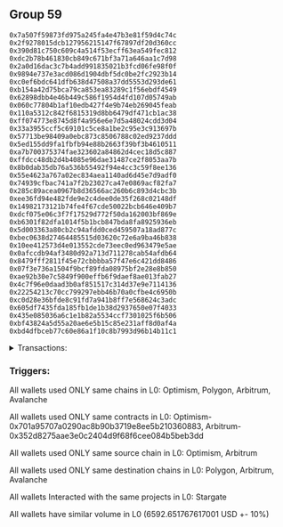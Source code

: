 ## Group 59

```0xbc02a8066e13161bea528b2f3bf452a668367778
0x7a507f59873fd975a245fa4e47b3e81f59d4c74c
0x2f9278015dcb127956215147f67897df20d360cc
0x390d81c750c609c4a514f53ecff63ea549fec812
0xdc2b78b461830cb849c671bf3a71a646aa1c7d98
0x2a0d16dac3c7b4add991835021b3fcd06fe98f0f
0x9894e737e3acd086d1904dbf5dc0be2fc2923b14
0xc0ef6bdc641dfb638d47508a37dd5553d293de61
0xb154a42d75bca79ca853ea83289c1f56ebdf4549
0x62898dbb4e46b449c586f1954d4fd107d05749ab
0x060c77804b1af10edb427f4e9b74eb269045feab
0x110a5312c842f6815319d8bb6479df471cb1ac38
0xff074773e8745d8f4a956e6e7d5a48024cdd3d04
0x33a3955ccf5c69101c5ce8a1be2c95e3c913697b
0x57713be98409a0ebc873c8506788c02ed9237ddd
0x5ed155dd9fa1fbfb94e88b2663f39bf3b4610511
0xa7b700375374fae323602a84862d4cec18d5c887
0xffdcc48db2d4b4085e96dae31487ce2f8053aa7b
0x8b0dab35db76a536b55492f94e4cc3c59f8ee136
0x55e4623a767a02ec834aea1140ad6d45e7d9adf0
0x74939cfbac741a7f2b23027ca47e0869acf82fa7
0x285c89acea0967b8d36566ac260b6c893d4cbc3b
0xee36fd94e482fde9e2c4dee0de35f268c02148df
0x14982173121b74fe4f67cde50022bcb646e409b7
0xdcf075e06c3f7f17529d772f50da162003bf869e
0xb6301f82dfa1014f5b1bcb847bda8fa8925936eb
0x5d003363a80cb2c94afdd0ced459507a18ad877c
0xbec0638d27464485515d03620c72e6a9ba46b838
0x10ee412573d4e013552cde73eec0ed963479e5ae
0x0afccdb94af3480d92a713d711278cab54afdb64
0x8479fff2811f45e72cbbbba57f47e6c421dd8486
0x07f3e736a1504f9bcf89fda08975bf2e28e8b850
0xae92b30e7c5849f900effb6f9daef8ae013fab27
0x4c7f96e0daad3b0af851517c314d37e9e7114136
0x22254213c70cc799297ebb46b70a0cfbe4c6950b
0xc0d28e36bfde8c91fd7a941b8ff7e568624c3adc
0x605df7435fda185fb1de1b38d2937650e07f4033
0x435e085036a6c1e1b82a5534ccf7301025f6b506
0xbf43824a5d55a20ae6e5b15c85e231aff8d0af4a
0xbd4dfbceb77c60e86a1f10c8b7993d96b14b11c1
```
<details>
<summary>Transactions:</summary>

Hashes: 

Wallet: 0xbc02a8066e13161bea528b2f3bf452a668367778

       Hash: 0x027e559539470471992791b73b5f591520ded616846a60082b9743e88ff04396
         - source chain: Optimism
         - destination chain: Polygon
         - project: Stargate
         - contract: 0x701a95707a0290ac8b90b3719e8ee5b210360883
         - value USD: 2659.453085604
       Hash: 0xd5da80d0709ae37c0c57249cc3133e983d8c69e879be531997df137fe9e35854
         - source chain: Optimism
         - destination chain: Arbitrum
         - project: Stargate
         - contract: 0x701a95707a0290ac8b90b3719e8ee5b210360883
         - value USD: 998.269788162
       Hash: 0x568a5c0ebde00a879bb3b3a3143715268f821ef071f84b16c712150b696cbb54
         - source chain: Optimism
         - destination chain: Avalanche
         - project: Stargate
         - contract: 0x701a95707a0290ac8b90b3719e8ee5b210360883
         - value USD: 1033.999884647
       Hash: 0xd64516dcd9b701f72cb14551456e39b814ff0dc0fa0f183bb5ce3084579c03dc
         - source chain: Arbitrum
         - destination chain: Avalanche
         - project: Stargate
         - contract: 0x352d8275aae3e0c2404d9f68f6cee084b5beb3dd
         - value USD: 975.428028259
       Hash: 0x443205dc62978e04e28b8ecdda69b9fe6badb728f833a0693ed0cf88c5da2b15
         - source chain: Arbitrum
         - destination chain: Polygon
         - project: Stargate
         - contract: 0x352d8275aae3e0c2404d9f68f6cee084b5beb3dd
         - value USD: 925.500980945
Wallet: 0x7a507f59873fd975a245fa4e47b3e81f59d4c74c

       Hash:0xc77390893c0767b744f614f35061f1d59ed0159ecd78bb32e182378c40f6ddfe
         - source chain: Optimism
         - destination chain: Polygon
         - project: Stargate
         - contract: 0x701a95707a0290ac8b90b3719e8ee5b210360883
         - value USD: 2576.501335847
       Hash:0x4bf374248eab9dfb7f20736ab1deda52ba76bfc1e966a860112d5426c5c95f6a
         - source chain: Optimism
         - destination chain: Arbitrum
         - project: Stargate
         - contract: 0x701a95707a0290ac8b90b3719e8ee5b210360883
         - value USD: 1077.212043682
       Hash:0xca4643bf33a271f2945903a97e98abe7ef06bd0e264addce9fb696cac3f064d3
         - source chain: Optimism
         - destination chain: Avalanche
         - project: Stargate
         - contract: 0x701a95707a0290ac8b90b3719e8ee5b210360883
         - value USD: 1034.112952785
       Hash:0xc53777ccbbacc610cd353f3e7c89a02c459a2df8348522513c0f967a1853bc1c
         - source chain: Arbitrum
         - destination chain: Avalanche
         - project: Stargate
         - contract: 0x352d8275aae3e0c2404d9f68f6cee084b5beb3dd
         - value USD: 973.420110504
       Hash:0x9fdd6c6859bda2fe9c30d349eb9f7a7e12ea9ff3b06a9a7fe5cb53dcb810660b
         - source chain: Arbitrum
         - destination chain: Polygon
         - project: Stargate
         - contract: 0x352d8275aae3e0c2404d9f68f6cee084b5beb3dd
         - value USD: 924.501519843
Wallet: 0x2f9278015dcb127956215147f67897df20d360cc

       Hash:0xbd64c4a79d693aaf139d18e1346cbf79fd78b8af59e74bfcfa90312a719bb7b5
         - source chain: Optimism
         - destination chain: Polygon
         - project: Stargate
         - contract: 0x701a95707a0290ac8b90b3719e8ee5b210360883
         - value USD: 2575.457572346
       Hash:0xd22aedd2a2539947ae14f68615d1fa443f7823f8ff630e1f98b16a5a3cdf1f34
         - source chain: Optimism
         - destination chain: Arbitrum
         - project: Stargate
         - contract: 0x701a95707a0290ac8b90b3719e8ee5b210360883
         - value USD: 1076.212774625
       Hash:0xc2d022b2eba25d52dbdf100200aff0a746a994c004473dbe16ead3d6a9caa559
         - source chain: Optimism
         - destination chain: Avalanche
         - project: Stargate
         - contract: 0x701a95707a0290ac8b90b3719e8ee5b210360883
         - value USD: 1033.109010111
       Hash:0x6521cc0ec4ee2ae0c2f52f5d0cc4b9466ef42e723ec56c031ec2023b4549f84d
         - source chain: Arbitrum
         - destination chain: Avalanche
         - project: Stargate
         - contract: 0x352d8275aae3e0c2404d9f68f6cee084b5beb3dd
         - value USD: 973.415947249
       Hash:0xdc98b779b9ec7b74248432f191b6a25603f0de5ce0ced1df34e8224bd0b956e8
         - source chain: Arbitrum
         - destination chain: Polygon
         - project: Stargate
         - contract: 0x352d8275aae3e0c2404d9f68f6cee084b5beb3dd
         - value USD: 923.50205874
Wallet: 0x390d81c750c609c4a514f53ecff63ea549fec812

       Hash:0x70ca3324ca65322f24dd17657499f3305bbaf50e13fdc459892c996208517b80
         - source chain: Optimism
         - destination chain: Polygon
         - project: Stargate
         - contract: 0x701a95707a0290ac8b90b3719e8ee5b210360883
         - value USD: 2573.271728509
       Hash:0x4d74931cfcdb5650dc987817624c34ca56201456169acf1855155ce5c9aa778c
         - source chain: Optimism
         - destination chain: Arbitrum
         - project: Stargate
         - contract: 0x701a95707a0290ac8b90b3719e8ee5b210360883
         - value USD: 1075.213505568
       Hash:0xbce801b6532c0466b676262862e74bfcbb30b72c71066ac19f9e932f71e1ccb9
         - source chain: Optimism
         - destination chain: Avalanche
         - project: Stargate
         - contract: 0x701a95707a0290ac8b90b3719e8ee5b210360883
         - value USD: 1031.10589499
       Hash:0x4ea466f56a4911606391f1893f623533cab1f7e3d225df612fa9d9db74a785ff
         - source chain: Arbitrum
         - destination chain: Avalanche
         - project: Stargate
         - contract: 0x352d8275aae3e0c2404d9f68f6cee084b5beb3dd
         - value USD: 972.414976055
       Hash:0x4291ae53edc287f48fec42950a0772f6d2a677498f93543aa91c9167722e0980
         - source chain: Arbitrum
         - destination chain: Polygon
         - project: Stargate
         - contract: 0x352d8275aae3e0c2404d9f68f6cee084b5beb3dd
         - value USD: 922.502597637
Wallet: 0xdc2b78b461830cb849c671bf3a71a646aa1c7d98

       Hash:0x562240ade84bc0ea585db602d693e1d83cee490447cfa05945df91b6c46b6d7b
         - source chain: Optimism
         - destination chain: Polygon
         - project: Stargate
         - contract: 0x701a95707a0290ac8b90b3719e8ee5b210360883
         - value USD: 2571.197816763
       Hash:0x50284ab22e616712a55893d757275fec45b253cca927520b5d97a6f9a13288f1
         - source chain: Optimism
         - destination chain: Arbitrum
         - project: Stargate
         - contract: 0x701a95707a0290ac8b90b3719e8ee5b210360883
         - value USD: 1075.213505568
       Hash:0x9bf12ba2a0600453b7b3fa58502b5b43c4f5232132d0c3ea0130783cd335a852
         - source chain: Optimism
         - destination chain: Avalanche
         - project: Stargate
         - contract: 0x701a95707a0290ac8b90b3719e8ee5b210360883
         - value USD: 1031.097663599
       Hash:0x5542a89759e185c0480f885fd7d3fb747cc529da2ebf1a97b01d78df37af98fd
         - source chain: Arbitrum
         - destination chain: Avalanche
         - project: Stargate
         - contract: 0x352d8275aae3e0c2404d9f68f6cee084b5beb3dd
         - value USD: 971.405711353
       Hash:0x026382854ec86ed26bd37d5a53df9aec581e5f0232c186c311d69c98837c42ad
         - source chain: Arbitrum
         - destination chain: Polygon
         - project: Stargate
         - contract: 0x352d8275aae3e0c2404d9f68f6cee084b5beb3dd
         - value USD: 922.502597637
Wallet: 0x2a0d16dac3c7b4add991835021b3fcd06fe98f0f

       Hash:0x5c4f46e27d08ea089e025d5f8aab23b62b2509d041dbb21ac81cbbad07ae1d9b
         - source chain: Optimism
         - destination chain: Polygon
         - project: Stargate
         - contract: 0x701a95707a0290ac8b90b3719e8ee5b210360883
         - value USD: 2569.505405144
       Hash:0x4aa2646dd2ef3aff2414488f4a57f3139cd9c728f67993bd0cb18f154cc4bd15
         - source chain: Optimism
         - destination chain: Arbitrum
         - project: Stargate
         - contract: 0x701a95707a0290ac8b90b3719e8ee5b210360883
         - value USD: 1074.214236511
       Hash:0xf7afb88ccce1f99e1bb229b3498d15adb25cc5bd21af2a2bb2800ccc4adc8cf7
         - source chain: Optimism
         - destination chain: Avalanche
         - project: Stargate
         - contract: 0x701a95707a0290ac8b90b3719e8ee5b210360883
         - value USD: 1031.090079239
       Hash:0x49e862cc1f457acc555a49e7a620aa61a815f2c029bbcbef6f75b5fd20fe71bd
         - source chain: Arbitrum
         - destination chain: Avalanche
         - project: Stargate
         - contract: 0x352d8275aae3e0c2404d9f68f6cee084b5beb3dd
         - value USD: 970.401844981
       Hash:0x25d3a0f46f0ae4ab38cdc94ba12fd1e929b3f9da1ad9906d004f174022ed2d0e
         - source chain: Arbitrum
         - destination chain: Polygon
         - project: Stargate
         - contract: 0x352d8275aae3e0c2404d9f68f6cee084b5beb3dd
         - value USD: 921.503136535
Wallet: 0x9894e737e3acd086d1904dbf5dc0be2fc2923b14

       Hash:0xfbe59ee3438096916fd0b19b4b17b473d7af9b248ecefbdb9c68219927716f75
         - source chain: Optimism
         - destination chain: Polygon
         - project: Stargate
         - contract: 0x701a95707a0290ac8b90b3719e8ee5b210360883
         - value USD: 2578.50017319
       Hash:0xbfaa633c14e697e4dd28c75d0ae987c4fe535aa99ab8824f2de9601bdf36c2e8
         - source chain: Optimism
         - destination chain: Arbitrum
         - project: Stargate
         - contract: 0x701a95707a0290ac8b90b3719e8ee5b210360883
         - value USD: 79.941524578
       Hash:0x66bc7537e45622b230c3f5dfcedd6e3e12fe504c7624baaea41a01e7f2b9702d
         - source chain: Optimism
         - destination chain: Arbitrum
         - project: Stargate
         - contract: 0x701a95707a0290ac8b90b3719e8ee5b210360883
         - value USD: 998.269788162
       Hash:0xec29652e2a645987956fe952abc2bb2dd4293382f850c3bd46f10f3acbf17bae
         - source chain: Optimism
         - destination chain: Avalanche
         - project: Stargate
         - contract: 0x701a95707a0290ac8b90b3719e8ee5b210360883
         - value USD: 1034.157080965
       Hash:0x68cb1ae96a43aa67587fd6a322138b8e5d837380e557ea50735674236abf6e2e
         - source chain: Arbitrum
         - destination chain: Avalanche
         - project: Stargate
         - contract: 0x352d8275aae3e0c2404d9f68f6cee084b5beb3dd
         - value USD: 974.422270771
       Hash:0x44226a73b58f741f76d68af9803abfd06d9daa454da372313e4bb1fe40f103ff
         - source chain: Arbitrum
         - destination chain: Polygon
         - project: Stargate
         - contract: 0x352d8275aae3e0c2404d9f68f6cee084b5beb3dd
         - value USD: 924.501519843
Wallet: 0xc0ef6bdc641dfb638d47508a37dd5553d293de61

       Hash:0xd0bd0dc82102e6ca2072b3ff226d691e43596283087e7e32de20c06968e6965c
         - source chain: Optimism
         - destination chain: Polygon
         - project: Stargate
         - contract: 0x701a95707a0290ac8b90b3719e8ee5b210360883
         - value USD: 2567.506567801
       Hash:0xa0456026134de9cfa7ed050e224357a3cca7356f38db791d2afaa17a759e4b6f
         - source chain: Optimism
         - destination chain: Arbitrum
         - project: Stargate
         - contract: 0x701a95707a0290ac8b90b3719e8ee5b210360883
         - value USD: 1073.214967453
       Hash:0x5168b0f15e108a86369a6ce5da8cce66ae3e0aca92192a555fda3cdb939bd13d
         - source chain: Optimism
         - destination chain: Avalanche
         - project: Stargate
         - contract: 0x701a95707a0290ac8b90b3719e8ee5b210360883
         - value USD: 1030.086305572
       Hash:0x55591626873945186a0d1e361002ec2a4f0067d8674885c143d72900727215bc
         - source chain: Arbitrum
         - destination chain: Avalanche
         - project: Stargate
         - contract: 0x352d8275aae3e0c2404d9f68f6cee084b5beb3dd
         - value USD: 970.396614661
       Hash:0xeafbb463059588c14e43bae12275d8f434234f96f9ff6777a6d5d1cbfa3f2e1a
         - source chain: Arbitrum
         - destination chain: Polygon
         - project: Stargate
         - contract: 0x352d8275aae3e0c2404d9f68f6cee084b5beb3dd
         - value USD: 921.503136535
Wallet: 0xb154a42d75bca79ca853ea83289c1f56ebdf4549

       Hash:0x3f5e7ba90e66247f59e900c5a422c635530eb61569b9c494aaeb3a7876df6cde
         - source chain: Optimism
         - destination chain: Polygon
         - project: Stargate
         - contract: 0x701a95707a0290ac8b90b3719e8ee5b210360883
         - value USD: 2566.507149129
       Hash:0x166df69d2bdda1a9b83a559ec26b91b9bcb33f41077a81c37670124f71b60ff0
         - source chain: Optimism
         - destination chain: Arbitrum
         - project: Stargate
         - contract: 0x701a95707a0290ac8b90b3719e8ee5b210360883
         - value USD: 1072.215698396
       Hash:0x32713e9399c7938013b180ab8f15f5285e108e27d87c6d6333ba263d06ff4dbb
         - source chain: Optimism
         - destination chain: Avalanche
         - project: Stargate
         - contract: 0x701a95707a0290ac8b90b3719e8ee5b210360883
         - value USD: 1029.078138698
       Hash:0x09c3718de10deae2fa44447809c47fad27bad77b7c79d6a4d94ac2135e93eeb3
         - source chain: Arbitrum
         - destination chain: Avalanche
         - project: Stargate
         - contract: 0x352d8275aae3e0c2404d9f68f6cee084b5beb3dd
         - value USD: 969.381183582
       Hash:0x0c721af1fef3c952fea9d69cbe286ef8abfee46b30f8946a43225dc00d5d9c88
         - source chain: Arbitrum
         - destination chain: Polygon
         - project: Stargate
         - contract: 0x352d8275aae3e0c2404d9f68f6cee084b5beb3dd
         - value USD: 920.503675432
Wallet: 0x62898dbb4e46b449c586f1954d4fd107d05749ab

       Hash:0x995adfd37192c76acb3de1389949d226f32e7b9114acfab1937b3f17edaa5cab
         - source chain: Optimism
         - destination chain: Polygon
         - project: Stargate
         - contract: 0x701a95707a0290ac8b90b3719e8ee5b210360883
         - value USD: 2564.508311785
       Hash:0x3270ea66d96964e804ef038f949bfceab73d46d6edc487f47be8310a9b0203a5
         - source chain: Optimism
         - destination chain: Arbitrum
         - project: Stargate
         - contract: 0x701a95707a0290ac8b90b3719e8ee5b210360883
         - value USD: 1072.215698396
       Hash:0x087927b734095d81f831cae513bbe8cec2cee52810efc4be298a439f67a553ce
         - source chain: Optimism
         - destination chain: Avalanche
         - project: Stargate
         - contract: 0x701a95707a0290ac8b90b3719e8ee5b210360883
         - value USD: 1028.074206024
       Hash:0x5cd06efa95f020159eaab08da12306f1509ccd112aa3cd9f007217b472fdf787
         - source chain: Arbitrum
         - destination chain: Avalanche
         - project: Stargate
         - contract: 0x352d8275aae3e0c2404d9f68f6cee084b5beb3dd
         - value USD: 968.380161384
       Hash:0x58f1e0cce152247f508aee5ef623456f64260cc0fd92aa677319ab12dfdeba6e
         - source chain: Arbitrum
         - destination chain: Polygon
         - project: Stargate
         - contract: 0x352d8275aae3e0c2404d9f68f6cee084b5beb3dd
         - value USD: 919.50421433
Wallet: 0x060c77804b1af10edb427f4e9b74eb269045feab

       Hash:0x0a8e1f03a2b075894421f7b8dc544b37529e63b08641bdb7b366dce6cb41d629
         - source chain: Optimism
         - destination chain: Polygon
         - project: Stargate
         - contract: 0x701a95707a0290ac8b90b3719e8ee5b210360883
         - value USD: 2562.509474442
       Hash:0xdca03ef1e43de6aa76e79a74129e6ee58674c0a8e3aa0ffa6c12807abe725260
         - source chain: Optimism
         - destination chain: Arbitrum
         - project: Stargate
         - contract: 0x701a95707a0290ac8b90b3719e8ee5b210360883
         - value USD: 1071.216429339
       Hash:0xda885fcd5d0f0b42356f7ba425856df601bd4d095b5402a1cdfbb2bdaf6658dd
         - source chain: Optimism
         - destination chain: Avalanche
         - project: Stargate
         - contract: 0x701a95707a0290ac8b90b3719e8ee5b210360883
         - value USD: 1027.068239254
       Hash:0x284122a03c669bd28a8a1fc9cabfb95353a402336a2d5045d2feb0326a8c9189
         - source chain: Arbitrum
         - destination chain: Avalanche
         - project: Stargate
         - contract: 0x352d8275aae3e0c2404d9f68f6cee084b5beb3dd
         - value USD: 967.375533966
       Hash:0xb9ca11028a08ca83ef16d0744806f979b496506a6c56431f067ad20774e3ca5a
         - source chain: Arbitrum
         - destination chain: Polygon
         - project: Stargate
         - contract: 0x352d8275aae3e0c2404d9f68f6cee084b5beb3dd
         - value USD: 919.50421433
Wallet: 0x110a5312c842f6815319d8bb6479df471cb1ac38

       Hash:0x131090191ca7aa0784a8493fc01b7d2cd850ddad281eb9580c0c795f64b7bc54
         - source chain: Optimism
         - destination chain: Polygon
         - project: Stargate
         - contract: 0x701a95707a0290ac8b90b3719e8ee5b210360883
         - value USD: 2561.51005577
       Hash:0x09079b63b53285954c19216e1e055011930abf89aeb561a364ed970e89e00d1c
         - source chain: Optimism
         - destination chain: Arbitrum
         - project: Stargate
         - contract: 0x701a95707a0290ac8b90b3719e8ee5b210360883
         - value USD: 1070.217160282
       Hash:0x1576827d629d5e5471479b161fed6dc56897ee8e59a34de8de65032a76da4a23
         - source chain: Optimism
         - destination chain: Avalanche
         - project: Stargate
         - contract: 0x701a95707a0290ac8b90b3719e8ee5b210360883
         - value USD: 1027.05825478
       Hash:0x2bf75a75969b07b0148ba322d18edd1f5559dd75e7c49181fac5a2f25d0dbe16
         - source chain: Arbitrum
         - destination chain: Avalanche
         - project: Stargate
         - contract: 0x352d8275aae3e0c2404d9f68f6cee084b5beb3dd
         - value USD: 967.367616482
       Hash:0xb256336f0ac52409e79c209eff717e17441b40f88c57bd85e7e64fe1bd2483e1
         - source chain: Arbitrum
         - destination chain: Polygon
         - project: Stargate
         - contract: 0x352d8275aae3e0c2404d9f68f6cee084b5beb3dd
         - value USD: 918.504753227
Wallet: 0xff074773e8745d8f4a956e6e7d5a48024cdd3d04

       Hash:0x8573678ddacd0c265f983c944e71921a91742ea97e0c449128dc2cbf8d7b9ee8
         - source chain: Optimism
         - destination chain: Polygon
         - project: Stargate
         - contract: 0x701a95707a0290ac8b90b3719e8ee5b210360883
         - value USD: 2559.427073854
       Hash:0x5047ffb3017f6519ff1853baeba789ff1978b564d4712ec2b86d6891ec4f2144
         - source chain: Optimism
         - destination chain: Arbitrum
         - project: Stargate
         - contract: 0x701a95707a0290ac8b90b3719e8ee5b210360883
         - value USD: 1069.217891225
       Hash:0xe4d3861212acafa92af457c6cfe975d248ee3ac025781fdea62a4a1fd9f7c6bd
         - source chain: Optimism
         - destination chain: Avalanche
         - project: Stargate
         - contract: 0x701a95707a0290ac8b90b3719e8ee5b210360883
         - value USD: 1026.053541069
       Hash:0xba764fc93d04a62d13c46cfa7cba97d4ddbbf2993d3b6eb73559b518f6b23c3b
         - source chain: Arbitrum
         - destination chain: Avalanche
         - project: Stargate
         - contract: 0x352d8275aae3e0c2404d9f68f6cee084b5beb3dd
         - value USD: 966.364316145
       Hash:0x6b95afb9f58b027d5981353a63182b2acb31d6f8cc96503006e9ddb6cf335175
         - source chain: Arbitrum
         - destination chain: Polygon
         - project: Stargate
         - contract: 0x352d8275aae3e0c2404d9f68f6cee084b5beb3dd
         - value USD: 917.505292125
Wallet: 0x33a3955ccf5c69101c5ce8a1be2c95e3c913697b

       Hash:0xe8e09714989cf43fa4e66254f4a12d88fd5356d36ccae11012382fba8cda79d2
         - source chain: Optimism
         - destination chain: Polygon
         - project: Stargate
         - contract: 0x701a95707a0290ac8b90b3719e8ee5b210360883
         - value USD: 2557.37201846
       Hash:0x1304c57380fd427e0b82139e38a6a9e76c698568ba79c0586e4ac7e3a392f5c8
         - source chain: Optimism
         - destination chain: Arbitrum
         - project: Stargate
         - contract: 0x701a95707a0290ac8b90b3719e8ee5b210360883
         - value USD: 1069.217891225
       Hash:0x387d0d812ddb6de642dd7c3cc2f46f30d53c7cbf99819ff11bfed8aa16f86445
         - source chain: Optimism
         - destination chain: Avalanche
         - project: Stargate
         - contract: 0x701a95707a0290ac8b90b3719e8ee5b210360883
         - value USD: 1025.044143136
       Hash:0x8d1d706cfdb3a98557dc35e4218c37e97507a10038b40310d424d6dee38da75b
         - source chain: Arbitrum
         - destination chain: Avalanche
         - project: Stargate
         - contract: 0x352d8275aae3e0c2404d9f68f6cee084b5beb3dd
         - value USD: 965.358413648
       Hash:0xeeb152bdf93c6787a89176fc4aa46616d219c24d6c1f4116c259377a2d99ca3d
         - source chain: Arbitrum
         - destination chain: Polygon
         - project: Stargate
         - contract: 0x352d8275aae3e0c2404d9f68f6cee084b5beb3dd
         - value USD: 917.505292125
Wallet: 0x57713be98409a0ebc873c8506788c02ed9237ddd

       Hash:0x88a715dba373a38d47010e0b514dd7b7eb3dcf4fa4fcf8024dac3af44661ceeb
         - source chain: Optimism
         - destination chain: Polygon
         - project: Stargate
         - contract: 0x701a95707a0290ac8b90b3719e8ee5b210360883
         - value USD: 2556.506629601
       Hash:0x5359eb2c96037d37d148de54282ed2dce7eb3c8c8eb10046693a788b883a9e32
         - source chain: Optimism
         - destination chain: Arbitrum
         - project: Stargate
         - contract: 0x701a95707a0290ac8b90b3719e8ee5b210360883
         - value USD: 1068.218622167
       Hash:0xfe8220fc66b943d8947331474ea3a94f769685becf4793a59bff91cf6a1917c3
         - source chain: Optimism
         - destination chain: Avalanche
         - project: Stargate
         - contract: 0x701a95707a0290ac8b90b3719e8ee5b210360883
         - value USD: 1024.027586863
       Hash:0x6f0fc4ff2454dad4623cdb06b89ffac195b834d0aab2b6c4bb7fabff3c9cff76
         - source chain: Arbitrum
         - destination chain: Avalanche
         - project: Stargate
         - contract: 0x352d8275aae3e0c2404d9f68f6cee084b5beb3dd
         - value USD: 964.356752411
       Hash:0x5b1777ee4cd0344789426b80a25614072d1f4e3155bf54681fdce608f41387a8
         - source chain: Arbitrum
         - destination chain: Polygon
         - project: Stargate
         - contract: 0x352d8275aae3e0c2404d9f68f6cee084b5beb3dd
         - value USD: 916.490260847
Wallet: 0x5ed155dd9fa1fbfb94e88b2663f39bf3b4610511

       Hash:0x76c72801cae5a600e0e34f85d17862705f3cba912b392e3570dcd36e56edd78d
         - source chain: Optimism
         - destination chain: Polygon
         - project: Stargate
         - contract: 0x701a95707a0290ac8b90b3719e8ee5b210360883
         - value USD: 2554.429804029
       Hash:0xfddbd1d7111cd31264814bedf67858e2aea2e2a774887f35f0cb542f820f6bd7
         - source chain: Optimism
         - destination chain: Arbitrum
         - project: Stargate
         - contract: 0x701a95707a0290ac8b90b3719e8ee5b210360883
         - value USD: 1067.21935311
       Hash:0xb8cb3eb5e843934d7d6d965c4dad29632c299032f3f2f1ae650d4e82dce8733d
         - source chain: Optimism
         - destination chain: Avalanche
         - project: Stargate
         - contract: 0x701a95707a0290ac8b90b3719e8ee5b210360883
         - value USD: 1023.019113974
       Hash:0x88091379cbf11f52ac0d65c09c1706801870e1f3846eac74ec383b6c7d896110
         - source chain: Arbitrum
         - destination chain: Avalanche
         - project: Stargate
         - contract: 0x352d8275aae3e0c2404d9f68f6cee084b5beb3dd
         - value USD: 963.350655903
       Hash:0xb706b9f224dced317b56592237e8e10af52e7e948934a8e0efaba4ac495f041f
         - source chain: Arbitrum
         - destination chain: Polygon
         - project: Stargate
         - contract: 0x352d8275aae3e0c2404d9f68f6cee084b5beb3dd
         - value USD: 915.490816724
Wallet: 0xa7b700375374fae323602a84862d4cec18d5c887

       Hash:0x9efa142af3ec53187004f1722fbc9f01aff84ddf6bfc1888bf0a7a22dcd6f3e8
         - source chain: Optimism
         - destination chain: Polygon
         - project: Stargate
         - contract: 0x701a95707a0290ac8b90b3719e8ee5b210360883
         - value USD: 2552.277183006
       Hash:0xba70f8c3f14201d1a33034953a78e68869d78f607602303337a577979250475e
         - source chain: Optimism
         - destination chain: Arbitrum
         - project: Stargate
         - contract: 0x701a95707a0290ac8b90b3719e8ee5b210360883
         - value USD: 1066.220084053
       Hash:0xcdb42fe55373b2d023b7acbdacd57d919b8ce6300895ea3880fd7134d3953cd2
         - source chain: Optimism
         - destination chain: Avalanche
         - project: Stargate
         - contract: 0x701a95707a0290ac8b90b3719e8ee5b210360883
         - value USD: 1022.999418038
       Hash:0x0dacad89f79af7bc307176fd074a0c5ab2284ced23e80d9d61a8d016568c9ea4
         - source chain: Arbitrum
         - destination chain: Avalanche
         - project: Stargate
         - contract: 0x352d8275aae3e0c2404d9f68f6cee084b5beb3dd
         - value USD: 963.347747725
       Hash:0x6162d3c8de297991906b2ad49cad3bd06256e52b04857b70c7dd01b3afdd691a
         - source chain: Arbitrum
         - destination chain: Polygon
         - project: Stargate
         - contract: 0x352d8275aae3e0c2404d9f68f6cee084b5beb3dd
         - value USD: 915.490816724
Wallet: 0xffdcc48db2d4b4085e96dae31487ce2f8053aa7b

       Hash:0x87bd11169b614fe5a9c82f57ed49b2cc591cd7cbc9f66f1a7234c621b4e701e6
         - source chain: Optimism
         - destination chain: Polygon
         - project: Stargate
         - contract: 0x701a95707a0290ac8b90b3719e8ee5b210360883
         - value USD: 2550.231810941
       Hash:0x8d47450b341c1e316abf8fae931fca046157506d2ae8cac31c5cafe7a0873c32
         - source chain: Optimism
         - destination chain: Arbitrum
         - project: Stargate
         - contract: 0x701a95707a0290ac8b90b3719e8ee5b210360883
         - value USD: 1066.220084053
       Hash:0x39018c4efab9e2724cd8fa87ec69fb2742e56310fd3376b171154e78b0ee3cda
         - source chain: Optimism
         - destination chain: Avalanche
         - project: Stargate
         - contract: 0x701a95707a0290ac8b90b3719e8ee5b210360883
         - value USD: 1021.952657331
       Hash:0x07d415d1008bb22573e53a2b220572fb0fd34d1a1ba8886c34ade76c9a943d4d
         - source chain: Arbitrum
         - destination chain: Avalanche
         - project: Stargate
         - contract: 0x352d8275aae3e0c2404d9f68f6cee084b5beb3dd
         - value USD: 962.345667463
       Hash:0x26938848a4dd31cc092a325c9550302da1ae31e94a0b46fc8df599e5495cc9f8
         - source chain: Arbitrum
         - destination chain: Polygon
         - project: Stargate
         - contract: 0x352d8275aae3e0c2404d9f68f6cee084b5beb3dd
         - value USD: 914.491372601
Wallet: 0x8b0dab35db76a536b55492f94e4cc3c59f8ee136

       Hash:0x928fcfd3be28061d9fe09686989e714eb2847b439aeb762ec56fc6c6bd7c458a
         - source chain: Optimism
         - destination chain: Polygon
         - project: Stargate
         - contract: 0x701a95707a0290ac8b90b3719e8ee5b210360883
         - value USD: 2548.131663769
       Hash:0x036740824081e0bd15cbc87586822c5c44b6789b2bd5a737c0b93b815ee96369
         - source chain: Optimism
         - destination chain: Arbitrum
         - project: Stargate
         - contract: 0x701a95707a0290ac8b90b3719e8ee5b210360883
         - value USD: 1065.220814996
       Hash:0x9ca3dccf82c265eda1986c41a686400bc57d70eabe911209a6246c2f32442a76
         - source chain: Optimism
         - destination chain: Avalanche
         - project: Stargate
         - contract: 0x701a95707a0290ac8b90b3719e8ee5b210360883
         - value USD: 1020.943818424
       Hash:0xc1f20163b40048b10a6fb6b7eb677a8da292c1306ecf50c5151ad758eaba5a45
         - source chain: Arbitrum
         - destination chain: Avalanche
         - project: Stargate
         - contract: 0x352d8275aae3e0c2404d9f68f6cee084b5beb3dd
         - value USD: 961.344390249
       Hash:0x0495123ee18fbf30d84be77631870c6ac24b0d2e16c4a2f71aee6519aa34b4c1
         - source chain: Arbitrum
         - destination chain: Polygon
         - project: Stargate
         - contract: 0x352d8275aae3e0c2404d9f68f6cee084b5beb3dd
         - value USD: 913.491928478
Wallet: 0x55e4623a767a02ec834aea1140ad6d45e7d9adf0

       Hash:0x2b7008a5821fa686baf390467ebcaefabb267c6c130fa19c79ee89fb2dcc1003
         - source chain: Optimism
         - destination chain: Polygon
         - project: Stargate
         - contract: 0x701a95707a0290ac8b90b3719e8ee5b210360883
         - value USD: 2545.045555659
       Hash:0x0ff879afa2205c636ed82d1ec49d9c74dd0ca0d3e283b12e10a91c941672dd29
         - source chain: Optimism
         - destination chain: Arbitrum
         - project: Stargate
         - contract: 0x701a95707a0290ac8b90b3719e8ee5b210360883
         - value USD: 1064.221545938
       Hash:0x23cdda74bed30e02066a3f1263ac78a1d7bd9167176f37e9140af084351e4043
         - source chain: Optimism
         - destination chain: Avalanche
         - project: Stargate
         - contract: 0x701a95707a0290ac8b90b3719e8ee5b210360883
         - value USD: 1019.937620643
       Hash:0x32cece6966da88baa0281f60990dec533a8078ca886a58ea608c8982f346d488
         - source chain: Arbitrum
         - destination chain: Avalanche
         - project: Stargate
         - contract: 0x352d8275aae3e0c2404d9f68f6cee084b5beb3dd
         - value USD: 960.342645007
       Hash:0xa5ef572715fb6ef3c8ee2b988fb968920b5b2fc71fe46b838a6141b67b2dd24f
         - source chain: Arbitrum
         - destination chain: Polygon
         - project: Stargate
         - contract: 0x352d8275aae3e0c2404d9f68f6cee084b5beb3dd
         - value USD: 913.491928478
Wallet: 0x74939cfbac741a7f2b23027ca47e0869acf82fa7

       Hash:0x42465c48fdb5b972a6100c98f603da02f172f9186dc8e691b3087d6ec165513c
         - source chain: Optimism
         - destination chain: Polygon
         - project: Stargate
         - contract: 0x701a95707a0290ac8b90b3719e8ee5b210360883
         - value USD: 2542.951292143
       Hash:0x03f5fb468f00ec711a767e45ca8459320def74b28ee68184d8478ef671f3db97
         - source chain: Optimism
         - destination chain: Arbitrum
         - project: Stargate
         - contract: 0x701a95707a0290ac8b90b3719e8ee5b210360883
         - value USD: 1063.222276881
       Hash:0xd089721501f4fbb2cb8b6b01dbdead1b416eaf5edc96982ee41b6236c4ff350a
         - source chain: Optimism
         - destination chain: Avalanche
         - project: Stargate
         - contract: 0x701a95707a0290ac8b90b3719e8ee5b210360883
         - value USD: 1018.921845407
       Hash:0x22bf26c50bbe2dab2f73dbad3962c93220c1e8ef0ef84d082ca330f59e02fb6a
         - source chain: Arbitrum
         - destination chain: Avalanche
         - project: Stargate
         - contract: 0x352d8275aae3e0c2404d9f68f6cee084b5beb3dd
         - value USD: 959.341834822
       Hash:0x3d6f8114fa53888034d5f8e2cff960adf38a9abfb42035a7cbac6a53d184e228
         - source chain: Arbitrum
         - destination chain: Polygon
         - project: Stargate
         - contract: 0x352d8275aae3e0c2404d9f68f6cee084b5beb3dd
         - value USD: 912.492484355
Wallet: 0x285c89acea0967b8d36566ac260b6c893d4cbc3b

       Hash:0x3f2d53ed6d141b40daef78aac589fc587a38095940dbd0e90d3b2c5262e6aa51
         - source chain: Optimism
         - destination chain: Polygon
         - project: Stargate
         - contract: 0x701a95707a0290ac8b90b3719e8ee5b210360883
         - value USD: 2540.915020093
       Hash:0x4e5eb22c4388efcc6217dce9e90b066044eb1a38cdbabf161569e256ac451ae2
         - source chain: Optimism
         - destination chain: Arbitrum
         - project: Stargate
         - contract: 0x701a95707a0290ac8b90b3719e8ee5b210360883
         - value USD: 1063.222276881
       Hash:0x66487982dab6b9dd5afa62d22a0abc0c4d702e26d30140f431ef0b5a4a74ed08
         - source chain: Optimism
         - destination chain: Avalanche
         - project: Stargate
         - contract: 0x701a95707a0290ac8b90b3719e8ee5b210360883
         - value USD: 1018.90779274
       Hash:0x4e5b5450ff74ad365292d230ed06585aa9e920e0e605c97a457382f39fa3949b
         - source chain: Arbitrum
         - destination chain: Avalanche
         - project: Stargate
         - contract: 0x352d8275aae3e0c2404d9f68f6cee084b5beb3dd
         - value USD: 958.340878628
       Hash:0xe26e6684674ebf37ecb93276b4ef3375183782eb9cbb84e4b7565c94f81e941c
         - source chain: Arbitrum
         - destination chain: Polygon
         - project: Stargate
         - contract: 0x352d8275aae3e0c2404d9f68f6cee084b5beb3dd
         - value USD: 911.493040231
Wallet: 0xee36fd94e482fde9e2c4dee0de35f268c02148df

       Hash:0xe20749fab7d5d4136b7e408a66820e8bd35efc1ec9c829cdc4e45ccf2672b22b
         - source chain: Optimism
         - destination chain: Polygon
         - project: Stargate
         - contract: 0x701a95707a0290ac8b90b3719e8ee5b210360883
         - value USD: 2538.759078699
       Hash:0xc95ef01b4da59df197631a288c1f621e93826db45f5fe8be42db048580ee0ed5
         - source chain: Optimism
         - destination chain: Arbitrum
         - project: Stargate
         - contract: 0x701a95707a0290ac8b90b3719e8ee5b210360883
         - value USD: 1062.223007824
       Hash:0x3995f8d85e32279fa9037e6c8d90aaf74922969083ec936940eceec0852d7868
         - source chain: Optimism
         - destination chain: Avalanche
         - project: Stargate
         - contract: 0x701a95707a0290ac8b90b3719e8ee5b210360883
         - value USD: 1016.903365556
       Hash:0x3353780eb52741ba1b830d50c8d89a93623a876b3a9622c008def02eff738a5c
         - source chain: Arbitrum
         - destination chain: Avalanche
         - project: Stargate
         - contract: 0x352d8275aae3e0c2404d9f68f6cee084b5beb3dd
         - value USD: 958.338690494
       Hash:0x374ad3113f612a042dc926ae4bba44e9c167f6b780e5c5c53dfbab515cafd882
         - source chain: Arbitrum
         - destination chain: Polygon
         - project: Stargate
         - contract: 0x352d8275aae3e0c2404d9f68f6cee084b5beb3dd
         - value USD: 911.493040231
Wallet: 0x14982173121b74fe4f67cde50022bcb646e409b7

       Hash:0xb6bc792e944e2f5276dd04d4f8d426b29c6b860e9ce6f0e2aebad7f51aa1f1f1
         - source chain: Optimism
         - destination chain: Polygon
         - project: Stargate
         - contract: 0x701a95707a0290ac8b90b3719e8ee5b210360883
         - value USD: 2535.753035517
       Hash:0x32bcabc0e93db5f2b1a4056bace9bcf2d94dfc422a0fe9ff19b73504b98ed70c
         - source chain: Optimism
         - destination chain: Arbitrum
         - project: Stargate
         - contract: 0x701a95707a0290ac8b90b3719e8ee5b210360883
         - value USD: 1061.223738767
       Hash:0x57cd70e1212e8a8bab08b2d93840c1983d39210fbdf585f9084cc668341622c9
         - source chain: Optimism
         - destination chain: Avalanche
         - project: Stargate
         - contract: 0x701a95707a0290ac8b90b3719e8ee5b210360883
         - value USD: 1015.898350831
       Hash:0xe4cdf2625aec589fd9433590bc3dc6b3edc84a5a4feb03a9dc74d0702418de6d
         - source chain: Arbitrum
         - destination chain: Avalanche
         - project: Stargate
         - contract: 0x352d8275aae3e0c2404d9f68f6cee084b5beb3dd
         - value USD: 957.337169266
       Hash:0xe639f586f779c101f24eb5572c55e7d46dcfd9f9d64e05b8a7aa01b1e382da8d
         - source chain: Arbitrum
         - destination chain: Polygon
         - project: Stargate
         - contract: 0x352d8275aae3e0c2404d9f68f6cee084b5beb3dd
         - value USD: 910.493596108
Wallet: 0xdcf075e06c3f7f17529d772f50da162003bf869e

       Hash:0x389fc6520e4ee70adaee9517101cb2495e82fa0c7ecc2a515f93f2c694c34942
         - source chain: Optimism
         - destination chain: Polygon
         - project: Stargate
         - contract: 0x701a95707a0290ac8b90b3719e8ee5b210360883
         - value USD: 2533.452091956
       Hash:0xfebc035b92c4cdd43a62bcf9069fe43e53465b82fd95fdd47c6689b5eef743c2
         - source chain: Optimism
         - destination chain: Arbitrum
         - project: Stargate
         - contract: 0x701a95707a0290ac8b90b3719e8ee5b210360883
         - value USD: 1061.223738767
       Hash:0xb7f9ac01ae9908cb6fb783c6c8672549bc4aae4a3ac8b3315d9741239c624788
         - source chain: Optimism
         - destination chain: Avalanche
         - project: Stargate
         - contract: 0x701a95707a0290ac8b90b3719e8ee5b210360883
         - value USD: 1014.88562774
       Hash:0xede046f3ad991391625acddbc32b217b42094ce19a2398d71f9dfab160dae277
         - source chain: Arbitrum
         - destination chain: Avalanche
         - project: Stargate
         - contract: 0x352d8275aae3e0c2404d9f68f6cee084b5beb3dd
         - value USD: 956.33651709
       Hash:0x171e16df39cfec7bb12dcc9e602c5ca0b82827ba9f3a7feb31153982cde8a976
         - source chain: Arbitrum
         - destination chain: Polygon
         - project: Stargate
         - contract: 0x352d8275aae3e0c2404d9f68f6cee084b5beb3dd
         - value USD: 909.494151985
Wallet: 0xb6301f82dfa1014f5b1bcb847bda8fa8925936eb

       Hash:0x32876bcafbee9690c0d1eb7100fa68b416e2e329478e5213b7634a131d6bba5b
         - source chain: Optimism
         - destination chain: Polygon
         - project: Stargate
         - contract: 0x701a95707a0290ac8b90b3719e8ee5b210360883
         - value USD: 2530.340850043
       Hash:0x60e723c33fd976c2f87dedb4f631d207f820dc387553926e41673f8600ed57a9
         - source chain: Optimism
         - destination chain: Arbitrum
         - project: Stargate
         - contract: 0x701a95707a0290ac8b90b3719e8ee5b210360883
         - value USD: 1060.22446971
       Hash:0xf9e7722255a053af4384dab7f1633e8bfe2923d13a67a8815b846423bdd69cab
         - source chain: Optimism
         - destination chain: Avalanche
         - project: Stargate
         - contract: 0x701a95707a0290ac8b90b3719e8ee5b210360883
         - value USD: 1013.869175472
       Hash:0x5fc253c489a3142f379258f28130ffff31fcc2620ade4275fbb9d27d52bc7cd4
         - source chain: Arbitrum
         - destination chain: Avalanche
         - project: Stargate
         - contract: 0x352d8275aae3e0c2404d9f68f6cee084b5beb3dd
         - value USD: 955.335216875
       Hash:0x9610c0ceabea3efa0630e85cb7a1b5af73afce94237c6a78c942cc0271d41db1
         - source chain: Arbitrum
         - destination chain: Polygon
         - project: Stargate
         - contract: 0x352d8275aae3e0c2404d9f68f6cee084b5beb3dd
         - value USD: 909.494151985
Wallet: 0x5d003363a80cb2c94afdd0ced459507a18ad877c

       Hash:0x4d86dc2ccfd591ca03c98772ee14c4825974af41026a04f2b9f949e95582ecd8
         - source chain: Optimism
         - destination chain: Polygon
         - project: Stargate
         - contract: 0x701a95707a0290ac8b90b3719e8ee5b210360883
         - value USD: 2527.744224513
       Hash:0xab1ead3b195343d854b67bb1c0d6227bbc511df1e9e09c3fc45842f0d111e22d
         - source chain: Optimism
         - destination chain: Arbitrum
         - project: Stargate
         - contract: 0x701a95707a0290ac8b90b3719e8ee5b210360883
         - value USD: 1059.225200652
       Hash:0xc97533aba94cc200e616e59e118bcf7fb083f029234adc1c6f01a54fa621f2f5
         - source chain: Optimism
         - destination chain: Avalanche
         - project: Stargate
         - contract: 0x701a95707a0290ac8b90b3719e8ee5b210360883
         - value USD: 1012.167740676
       Hash:0x39d2b442ef3b3953ef45d57133e7586e7c62ddf7f90ab5407d30f94030b02504
         - source chain: Arbitrum
         - destination chain: Avalanche
         - project: Stargate
         - contract: 0x352d8275aae3e0c2404d9f68f6cee084b5beb3dd
         - value USD: 954.334196677
       Hash:0xf73478e6de32e304df24c79846d4be06545be102eaf5cde129f38ab38bf48c7a
         - source chain: Arbitrum
         - destination chain: Polygon
         - project: Stargate
         - contract: 0x352d8275aae3e0c2404d9f68f6cee084b5beb3dd
         - value USD: 908.393433053
Wallet: 0xbec0638d27464485515d03620c72e6a9ba46b838

       Hash:0x6c5aa314a7aece607da11e781142d071fc7f27b943a8d610478dccf6cf87074b
         - source chain: Optimism
         - destination chain: Polygon
         - project: Stargate
         - contract: 0x701a95707a0290ac8b90b3719e8ee5b210360883
         - value USD: 2524.633971711
       Hash:0x20ef3e3e30904b63ef5fe788af63dc4e0a84254b449c45c547a25acaf6e371fe
         - source chain: Optimism
         - destination chain: Arbitrum
         - project: Stargate
         - contract: 0x701a95707a0290ac8b90b3719e8ee5b210360883
         - value USD: 1058.225931595
       Hash:0xad2ba566cd92884d03fd1d903adc5955676726b17fb3bf46ceaae9526c349ee7
         - source chain: Optimism
         - destination chain: Avalanche
         - project: Stargate
         - contract: 0x701a95707a0290ac8b90b3719e8ee5b210360883
         - value USD: 1011.1595378
       Hash:0x91a708e8cbcb29e7db7380aef1f104bb6e8378b123aac54ef0e4ecdef834a01d
         - source chain: Arbitrum
         - destination chain: Avalanche
         - project: Stargate
         - contract: 0x352d8275aae3e0c2404d9f68f6cee084b5beb3dd
         - value USD: 954.33259658
       Hash:0x80c58ec2e1d4b66c269dad322f0db7d7b7a33da1f9751265208b50172251bc92
         - source chain: Arbitrum
         - destination chain: Polygon
         - project: Stargate
         - contract: 0x352d8275aae3e0c2404d9f68f6cee084b5beb3dd
         - value USD: 908.393433053
Wallet: 0x10ee412573d4e013552cde73eec0ed963479e5ae

       Hash:0xa46974d3d879b1f64f722fbd85d56ff8be8cc9842543be2cf14132bc5a654aa7
         - source chain: Optimism
         - destination chain: Polygon
         - project: Stargate
         - contract: 0x701a95707a0290ac8b90b3719e8ee5b210360883
         - value USD: 2521.463289171
       Hash:0x60ce3228184ddb4040bbf5b8d4d402df7299cb335b003f96c411fa81462f44e4
         - source chain: Optimism
         - destination chain: Arbitrum
         - project: Stargate
         - contract: 0x701a95707a0290ac8b90b3719e8ee5b210360883
         - value USD: 1058.225931595
       Hash:0x0e6902bdd9362f3380b984159278da351c43b7800c9dcc8893898ecf9fde93e2
         - source chain: Optimism
         - destination chain: Avalanche
         - project: Stargate
         - contract: 0x701a95707a0290ac8b90b3719e8ee5b210360883
         - value USD: 1010.148281778
       Hash:0xd491bbf742cc41bd4df680f196d2541dcf3de8faac922acae72ee7df1a17bc81
         - source chain: Arbitrum
         - destination chain: Avalanche
         - project: Stargate
         - contract: 0x352d8275aae3e0c2404d9f68f6cee084b5beb3dd
         - value USD: 953.33154738
       Hash:0xbb6859fcb797b7a4712b96307c2a28af35a81cc5400a18bb25ed1584c2e0ffae
         - source chain: Arbitrum
         - destination chain: Polygon
         - project: Stargate
         - contract: 0x352d8275aae3e0c2404d9f68f6cee084b5beb3dd
         - value USD: 907.394100344
Wallet: 0x0afccdb94af3480d92a713d711278cab54afdb64

       Hash:0x3298cb42cde45a24f703a009d0c8e6cb40aeb233c89976b8c7c5abeded5409cc
         - source chain: Optimism
         - destination chain: Polygon
         - project: Stargate
         - contract: 0x701a95707a0290ac8b90b3719e8ee5b210360883
         - value USD: 2519.342689718
       Hash:0x3c6f50aa0be7702a6e5f10c838cfd655fc4694321a09d7fa3b8a165f0fb647fa
         - source chain: Optimism
         - destination chain: Arbitrum
         - project: Stargate
         - contract: 0x701a95707a0290ac8b90b3719e8ee5b210360883
         - value USD: 1057.226662538
       Hash:0x95cb75394e60b4b16c3e3a1116c637b9cbf715f8bbcb56606445c60c3ce22b05
         - source chain: Optimism
         - destination chain: Avalanche
         - project: Stargate
         - contract: 0x701a95707a0290ac8b90b3719e8ee5b210360883
         - value USD: 1009.119506925
       Hash:0x08a32e4719b9b7ee0bf75442b6858fceb4a0b076bce055747cce4cb7ebe277e4
         - source chain: Arbitrum
         - destination chain: Avalanche
         - project: Stargate
         - contract: 0x352d8275aae3e0c2404d9f68f6cee084b5beb3dd
         - value USD: 952.329586125
       Hash:0x583fe1528b81fdd806a2ca1dbd1c531f5488a0476b4fb98ab4b4f9491141cc60
         - source chain: Arbitrum
         - destination chain: Polygon
         - project: Stargate
         - contract: 0x352d8275aae3e0c2404d9f68f6cee084b5beb3dd
         - value USD: 906.394767634
Wallet: 0x8479fff2811f45e72cbbbba57f47e6c421dd8486

       Hash:0x48b88ef989d82beebb14bea3d630512fc3b61a1c6dbb1c57247ee0eca14f71a1
         - source chain: Optimism
         - destination chain: Polygon
         - project: Stargate
         - contract: 0x701a95707a0290ac8b90b3719e8ee5b210360883
         - value USD: 2516.197874062
       Hash:0x5d5b1f70290a4118ffd3639a39a4b8de75537c36337215d1e7f4e5aab2d6a12f
         - source chain: Optimism
         - destination chain: Arbitrum
         - project: Stargate
         - contract: 0x701a95707a0290ac8b90b3719e8ee5b210360883
         - value USD: 1056.227393481
       Hash:0x79b3d4078e202d16ddb9882b6b3fba2f7f99be07269f0edbf87acb38ab6ea3ea
         - source chain: Optimism
         - destination chain: Avalanche
         - project: Stargate
         - contract: 0x701a95707a0290ac8b90b3719e8ee5b210360883
         - value USD: 1008.091227095
       Hash:0xb17a5c370548473997a1e2ef09191034e3c876d6c35feb56469bf7cd6ae35165
         - source chain: Arbitrum
         - destination chain: Avalanche
         - project: Stargate
         - contract: 0x352d8275aae3e0c2404d9f68f6cee084b5beb3dd
         - value USD: 951.327709874
       Hash:0x2a96e58fce424957f18387941233d91727309854d5795cee3cb3fef90dfd8e86
         - source chain: Arbitrum
         - destination chain: Polygon
         - project: Stargate
         - contract: 0x352d8275aae3e0c2404d9f68f6cee084b5beb3dd
         - value USD: 906.394767634
Wallet: 0x07f3e736a1504f9bcf89fda08975bf2e28e8b850

       Hash:0xb93ea5d53ffbd3e3d85650da2829bee891ab5e4a0b423039e82c0ed5bc607fce
         - source chain: Optimism
         - destination chain: Polygon
         - project: Stargate
         - contract: 0x701a95707a0290ac8b90b3719e8ee5b210360883
         - value USD: 2511.922092301
       Hash:0xac2594cd8a975726c02d8d8305fbde6590111a1af4380562b4fa2e5668b7f4c5
         - source chain: Optimism
         - destination chain: Arbitrum
         - project: Stargate
         - contract: 0x701a95707a0290ac8b90b3719e8ee5b210360883
         - value USD: 1055.228124424
       Hash:0xd5f5b7b5e12b50dbc57deae46dd61d3861fd4b42d128d26f25e1c4f3d16f7838
         - source chain: Optimism
         - destination chain: Avalanche
         - project: Stargate
         - contract: 0x701a95707a0290ac8b90b3719e8ee5b210360883
         - value USD: 1007.090044552
       Hash:0x00e9e9f2d4a8dbe3d82a4148292995a084afc0c34795d11db4f44520a2df935c
         - source chain: Arbitrum
         - destination chain: Avalanche
         - project: Stargate
         - contract: 0x352d8275aae3e0c2404d9f68f6cee084b5beb3dd
         - value USD: 950.322052393
       Hash:0xa3e5292befd0e2edd864329ceed8e0272e32548624a51b5a2766d2a7c1899dc9
         - source chain: Arbitrum
         - destination chain: Polygon
         - project: Stargate
         - contract: 0x352d8275aae3e0c2404d9f68f6cee084b5beb3dd
         - value USD: 905.395434924
Wallet: 0xae92b30e7c5849f900effb6f9daef8ae013fab27

       Hash:0xd69fc02ec67ba876eb049160958571fed82f6ba7a19fb0dbff7850730c245203
         - source chain: Optimism
         - destination chain: Polygon
         - project: Stargate
         - contract: 0x701a95707a0290ac8b90b3719e8ee5b210360883
         - value USD: 2508.796003733
       Hash:0xe26ae06dfe78aeb9e03917349a212be9c9edc641282bd0eb7ed4b521e1dba790
         - source chain: Optimism
         - destination chain: Arbitrum
         - project: Stargate
         - contract: 0x701a95707a0290ac8b90b3719e8ee5b210360883
         - value USD: 1055.228124424
       Hash:0xe45001215d32ccc6e36b83642cee71e1a84c0fc2e383d56a7ffb3d1647c20bbc
         - source chain: Optimism
         - destination chain: Avalanche
         - project: Stargate
         - contract: 0x701a95707a0290ac8b90b3719e8ee5b210360883
         - value USD: 1006.079753577
       Hash:0xd643707589eaccc83c510eeb0eb90f611eb6ac88d0fd6cba66d737d507897d6c
         - source chain: Arbitrum
         - destination chain: Avalanche
         - project: Stargate
         - contract: 0x352d8275aae3e0c2404d9f68f6cee084b5beb3dd
         - value USD: 949.320403157
       Hash:0xf85a2b762518b411096bb299adfffd88aa56a0f8cdccb353e406a02383c89f39
         - source chain: Arbitrum
         - destination chain: Polygon
         - project: Stargate
         - contract: 0x352d8275aae3e0c2404d9f68f6cee084b5beb3dd
         - value USD: 904.396102215
Wallet: 0x4c7f96e0daad3b0af851517c314d37e9e7114136

       Hash:0xa69da8c1b7f2d0709d0193c5dbf3acec6afd28dacc5e66ec725c7f60e2c93d75
         - source chain: Optimism
         - destination chain: Polygon
         - project: Stargate
         - contract: 0x701a95707a0290ac8b90b3719e8ee5b210360883
         - value USD: 2504.706707765
       Hash:0x02d220d66af266ae42eea03729dcf446e2f153fcae21d1e56dcddbe5568c10cb
         - source chain: Optimism
         - destination chain: Arbitrum
         - project: Stargate
         - contract: 0x701a95707a0290ac8b90b3719e8ee5b210360883
         - value USD: 1054.228855366
       Hash:0x44c89aeff3f34d6645b7c5aadb461cd75fa9fb2a4da6ce891d80c827f94449ad
         - source chain: Optimism
         - destination chain: Avalanche
         - project: Stargate
         - contract: 0x701a95707a0290ac8b90b3719e8ee5b210360883
         - value USD: 1005.076136918
       Hash:0x2bbd073142131e35c9f7afe006587ad59fdec4840608b8cadffff4b569c3dc6b
         - source chain: Arbitrum
         - destination chain: Avalanche
         - project: Stargate
         - contract: 0x352d8275aae3e0c2404d9f68f6cee084b5beb3dd
         - value USD: 949.318067014
       Hash:0x61b820304b5a7d88af2c28a621f4c1861c4bfd2f25403b310e0caff5dea4af3f
         - source chain: Arbitrum
         - destination chain: Polygon
         - project: Stargate
         - contract: 0x352d8275aae3e0c2404d9f68f6cee084b5beb3dd
         - value USD: 904.396102215
Wallet: 0x22254213c70cc799297ebb46b70a0cfbe4c6950b

       Hash:0xce9ce4aa0dda014c408ac90575be2d7a4948734bee2629dd628e02d2dce52804
         - source chain: Optimism
         - destination chain: Polygon
         - project: Stargate
         - contract: 0x701a95707a0290ac8b90b3719e8ee5b210360883
         - value USD: 2501.516610061
       Hash:0xd97f802ff7e46e246af3665818ad99f189b17cc45820030ee897e5ec7457c05a
         - source chain: Optimism
         - destination chain: Arbitrum
         - project: Stargate
         - contract: 0x701a95707a0290ac8b90b3719e8ee5b210360883
         - value USD: 1053.229586309
       Hash:0xc8f686e87eef0bd7b5aeca3ee81b0b04b698dfdf9aeb10880d9f6419963e9538
         - source chain: Optimism
         - destination chain: Avalanche
         - project: Stargate
         - contract: 0x701a95707a0290ac8b90b3719e8ee5b210360883
         - value USD: 1004.073102287
       Hash:0xc5710574111f472aef0d80d759f6bc64c98f8c7fc43e16ae6cf83d0a115b501e
         - source chain: Arbitrum
         - destination chain: Avalanche
         - project: Stargate
         - contract: 0x352d8275aae3e0c2404d9f68f6cee084b5beb3dd
         - value USD: 948.317002813
       Hash:0x1c93d54a4d44544ad9f3464c6cf2e150d6f6e742c80e1e9d498407db269b0509
         - source chain: Arbitrum
         - destination chain: Polygon
         - project: Stargate
         - contract: 0x352d8275aae3e0c2404d9f68f6cee084b5beb3dd
         - value USD: 903.396769505
Wallet: 0xc0d28e36bfde8c91fd7a941b8ff7e568624c3adc

       Hash:0xaa452436cd629c0b4a861281b865b2f705200897a109e89631a92effeb19c33d
         - source chain: Optimism
         - destination chain: Polygon
         - project: Stargate
         - contract: 0x701a95707a0290ac8b90b3719e8ee5b210360883
         - value USD: 2497.343440741
       Hash:0x54efba63f513365c04c095e9b3cfa608b1dde4dc2e377c4279183e100124f729
         - source chain: Optimism
         - destination chain: Arbitrum
         - project: Stargate
         - contract: 0x701a95707a0290ac8b90b3719e8ee5b210360883
         - value USD: 1052.230317252
       Hash:0x93dcc626d0fdb28d84bc52777d259e5c96b90afd1aaa90aed11bca32e83e98e6
         - source chain: Optimism
         - destination chain: Avalanche
         - project: Stargate
         - contract: 0x701a95707a0290ac8b90b3719e8ee5b210360883
         - value USD: 1003.068871599
       Hash:0xd02163369594685c9c429b4d6fc84ec3d6613882fc593f0ae335ccf69fd6a8b3
         - source chain: Arbitrum
         - destination chain: Avalanche
         - project: Stargate
         - contract: 0x352d8275aae3e0c2404d9f68f6cee084b5beb3dd
         - value USD: 947.315655596
       Hash:0xe92b691ef4441a5c587e2f05d799684f1d1758c021a8ad6ac3c4fa99a66f28fd
         - source chain: Arbitrum
         - destination chain: Polygon
         - project: Stargate
         - contract: 0x352d8275aae3e0c2404d9f68f6cee084b5beb3dd
         - value USD: 902.397436795
Wallet: 0x605df7435fda185fb1de1b38d2937650e07f4033

       Hash:0x92aa15e1f401c57cdf65f8583b5a072338b9fe3830882bd756870dddeffb36ee
         - source chain: Optimism
         - destination chain: Polygon
         - project: Stargate
         - contract: 0x701a95707a0290ac8b90b3719e8ee5b210360883
         - value USD: 2494.038461226
       Hash:0x5a19f8c090f8a5bfb8fcbb40a8a5f243cc13b82f538619d30b3a0f7b9755f056
         - source chain: Optimism
         - destination chain: Arbitrum
         - project: Stargate
         - contract: 0x701a95707a0290ac8b90b3719e8ee5b210360883
         - value USD: 1052.230317252
       Hash:0x1a696379549d0da6396749d571a65a51cac0e2a5ab320e2a51e283e873f79ef9
         - source chain: Optimism
         - destination chain: Avalanche
         - project: Stargate
         - contract: 0x701a95707a0290ac8b90b3719e8ee5b210360883
         - value USD: 1003.032226859
       Hash:0xec847a88ebfbc2eadcc95f3df2958d4a92b8a228f5d815833c4d2b2ffc1470d0
         - source chain: Arbitrum
         - destination chain: Avalanche
         - project: Stargate
         - contract: 0x352d8275aae3e0c2404d9f68f6cee084b5beb3dd
         - value USD: 946.312971296
       Hash:0x6ce99348d37ede491fc4f9dab3286f346612839116ab7c41b27d5a1cd7bb34c6
         - source chain: Arbitrum
         - destination chain: Polygon
         - project: Stargate
         - contract: 0x352d8275aae3e0c2404d9f68f6cee084b5beb3dd
         - value USD: 902.397436795
Wallet: 0x435e085036a6c1e1b82a5534ccf7301025f6b506

       Hash:0x8344a054e24c80cf8b9363348eb407228a70bfb7335eedf3e4438a7727ca551e
         - source chain: Optimism
         - destination chain: Polygon
         - project: Stargate
         - contract: 0x701a95707a0290ac8b90b3719e8ee5b210360883
         - value USD: 2489.719895694
       Hash:0x17d0799e63dbe97841a9e5047c8e66f59511f4960896fa3ad934a196ad2fac06
         - source chain: Optimism
         - destination chain: Arbitrum
         - project: Stargate
         - contract: 0x701a95707a0290ac8b90b3719e8ee5b210360883
         - value USD: 1051.231048195
       Hash:0xfce25695f2f4093c683ade75e41e1222b19f48fdb3daf9bdc24f47237efbfe46
         - source chain: Optimism
         - destination chain: Avalanche
         - project: Stargate
         - contract: 0x701a95707a0290ac8b90b3719e8ee5b210360883
         - value USD: 1002.027023125
       Hash:0xae5701eaaea570e846c089d60d75cddb3d7c2bf7e1e06724822ebe9214a44dfb
         - source chain: Arbitrum
         - destination chain: Avalanche
         - project: Stargate
         - contract: 0x352d8275aae3e0c2404d9f68f6cee084b5beb3dd
         - value USD: 945.310517011
       Hash:0xff392ae52e07b87699f9f169e528a99e32b8febd3a12b6a44eefda6f6278f93b
         - source chain: Arbitrum
         - destination chain: Polygon
         - project: Stargate
         - contract: 0x352d8275aae3e0c2404d9f68f6cee084b5beb3dd
         - value USD: 901.398104086
Wallet: 0xbf43824a5d55a20ae6e5b15c85e231aff8d0af4a

       Hash:0x627677adad966796275c12eab619248fc47596b238cd84843a178f5a955698ff
         - source chain: Optimism
         - destination chain: Polygon
         - project: Stargate
         - contract: 0x701a95707a0290ac8b90b3719e8ee5b210360883
         - value USD: 2486.57392691
       Hash:0x3bf497ee8013533c442c7b8395ad71f5c9388e3804b62d9a23009d62de2117b9
         - source chain: Optimism
         - destination chain: Arbitrum
         - project: Stargate
         - contract: 0x701a95707a0290ac8b90b3719e8ee5b210360883
         - value USD: 1050.231779137
       Hash:0xd533f02dd6ab81ad02b263a7c355942d821462b068a13a6b4b9879520af32b18
         - source chain: Optimism
         - destination chain: Avalanche
         - project: Stargate
         - contract: 0x701a95707a0290ac8b90b3719e8ee5b210360883
         - value USD: 1001.976352719
       Hash:0xc85c1bf75ec06e04e59e546e40294500d1e0bbec43c2459a9b0a60c1a3eca767
         - source chain: Arbitrum
         - destination chain: Avalanche
         - project: Stargate
         - contract: 0x352d8275aae3e0c2404d9f68f6cee084b5beb3dd
         - value USD: 944.3092938
       Hash:0x499d823a3aa6d385382a89d0df2dc5a5c6f6bea53d57fbabaf4b3b50022302da
         - source chain: Arbitrum
         - destination chain: Polygon
         - project: Stargate
         - contract: 0x352d8275aae3e0c2404d9f68f6cee084b5beb3dd
         - value USD: 901.398104086
Wallet: 0xbd4dfbceb77c60e86a1f10c8b7993d96b14b11c1

       Hash:0xa710a810c855026a888ffff8881ee108ef512b31533dd9c5ac8e374a8b090e7c
         - source chain: Optimism
         - destination chain: Polygon
         - project: Stargate
         - contract: 0x701a95707a0290ac8b90b3719e8ee5b210360883
         - value USD: 2482.446965742
       Hash:0x6079225893786f25ad5a89f46937a791527d92c7ed54df656b7826801873d5df
         - source chain: Optimism
         - destination chain: Arbitrum
         - project: Stargate
         - contract: 0x701a95707a0290ac8b90b3719e8ee5b210360883
         - value USD: 1050.231779137
       Hash:0x24637e37754206109620c07ea4ef01a57b287890f42dc699c9e5555d9f2f718b
         - source chain: Optimism
         - destination chain: Avalanche
         - project: Stargate
         - contract: 0x701a95707a0290ac8b90b3719e8ee5b210360883
         - value USD: 1000.890515156
       Hash:0x9556b946da9f9ab57a9912d96a4cccca00f7d985903aec5af248653274b0d72e
         - source chain: Arbitrum
         - destination chain: Avalanche
         - project: Stargate
         - contract: 0x352d8275aae3e0c2404d9f68f6cee084b5beb3dd
         - value USD: 944.307150669
       Hash:0x62175fa8110849154f01f7a77b8e9fe890c0a0a3b69532702fffb1aedc23d4d5
         - source chain: Arbitrum
         - destination chain: Polygon
         - project: Stargate
         - contract: 0x352d8275aae3e0c2404d9f68f6cee084b5beb3dd
         - value USD: 900.398771376

</details>


### Triggers: 
All wallets used ONLY same chains in L0: Optimism, Polygon, Arbitrum, Avalanche

All wallets used ONLY same contracts in L0: Optimism-0x701a95707a0290ac8b90b3719e8ee5b210360883, Arbitrum-0x352d8275aae3e0c2404d9f68f6cee084b5beb3dd

All wallets used ONLY same source chain in L0: Optimism, Arbitrum

All wallets used ONLY same destination chains in L0: Polygon, Arbitrum, Avalanche

All wallets Interacted with the same projects in L0: Stargate

All wallets have similar volume in L0 (6592.651767617001 USD +- 10%)

